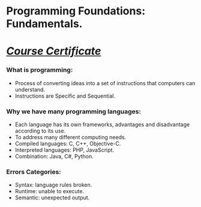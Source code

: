 # Programming Foundations: Fundamentals. 
# [*Course Certificate*](https://www.linkedin.com/learning/certificates/bef91ef58c88f1b68c7c55b8dba1ebc624b0432481a0a62a9965fc1a834eb9f0?u=60693444)

### What is programming: 
- Process of converting ideas into a set of instructions that computers can understand. 
- Instructions are Specific and Sequential.
### Why we have many programming languages:
- Each language has its own frameworks, advantages and disadvantage according to its use. 
- To address many different computing needs. 
- Compiled languages: C, C++, Objective-C.
- Interpreted languages: PHP, JavaScript. 
- Combination: Java, C#, Python.
### Errors Categories:
- Syntax: language rules broken. 
- Runtime: unable to execute. 
- Semantic: unexpected output. 

